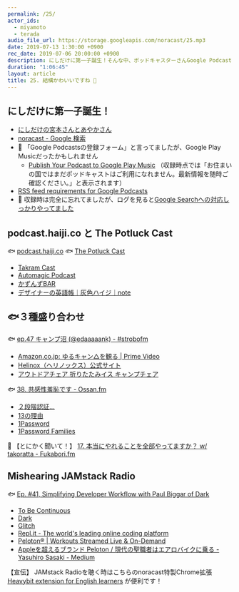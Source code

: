 ```yaml
---
permalink: /25/
actor_ids:
  - miyamoto
  - terada
audio_file_url: https://storage.googleapis.com/noracast/25.mp3
date: 2019-07-13 1:30:00 +0900
rec_date: 2019-07-06 20:00:00 +0900
description: にしだけに第一子誕生！そんな中、ポッドキャスターさんGoogle Podcastに対応させるためにRSS編集したほうがいいですよという話や、podcast.haiji.coとThe Potluck Cast、良いHelinoxのパチもんや、Ossan.fmを🐟に、共感性○○、7pay、パスワード共有、Fukabori.fmのショーノートがやばいという話や、Dark、Pelotonなどについて話しました。
duration: "1:06:45"
layout: article
title: 25. 結構かわいいですね 🥰
---
```


## にしだけに第一子誕生！

- [にしだけの宮本さんとあやかさん](https://anchor.fm/yahsan2)
- [noracast - Google 検索](https://www.google.com/search?q=noracast)
- 🙇 「Google Podcastsの登録フォーム」と言ってましたが、Google Play Musicだったかもしれません
  - [Publish Your Podcast to Google Play Music](https://play.google.com/music/podcasts/publish) （収録時点では「お住まいの国ではまだポッドキャストはご利用になれません。最新情報を随時ご確認ください。」と表示されます）
- [RSS feed requirements for Google Podcasts](https://developers.google.com/search/reference/podcast/rss-feed)
- 🙇 収録時は完全に忘れてましたが、ログを見ると[Google Searchへの対応しっかりやってました](https://github.com/noracast/noracast.jp/commit/bfda459af08aa6e6aa84ba6d293dab3003220262#diff-8f1728e886ce13878bc3a0e37f5a0543)


## podcast.haiji.co と The Potluck Cast

🐟 [podcast.haiji.co](https://podcast.haiji.co/)
🐟 [The Potluck Cast](https://anchor.fm/the-potluck-cast)

- [Takram Cast](https://cast.takram.com/)
- [Automagic Podcast](https://automagic.fm/)
- [かずんずBAR](https://jijyo.com/category/cousinsbar/)
- [デザイナーの英語帳｜灰色ハイジ｜note](https://note.mu/haiji505/m/mdb25dc32167f)

## 🐟３種盛り合わせ

🐟 [ep.47 キャンプ沼 (@edaaaaank) - #strobofm](https://strobo.fm/episode/47/)

- [Amazon.co.jp: ゆるキャン△を観る \| Prime Video‎](https://www.amazon.co.jp/dp/B078TMFC3K/ref=?ref=dvm_jp_pv_sl_go_020_002_123456789012_mk_fUAaB5i6-dc_sd_&tag=pv-ps-gdni-pv-020_22)
- [Helinox（ヘリノックス）公式サイト](https://www.helinox.co.jp/type/chair)
- [アウトドアチェア 折りたたみイス キャンプチェア](https://amzn.to/2SbPuGR)

🐟 [38. 共感性羞恥です - Ossan.fm](https://ossan.fm/episode/38)

- [２段階認証…](https://youtu.be/h9PIGxJKoHE?t=58)
- [13の理由](https://www.netflix.com/jp/title/80117470)
- [1Password](https://1password.com/jp/)
- [1Password Families](https://1password.com/jp/families/)

🐠 【とにかく聞いて！】 [17. 本当にやれることを全部やってますか？ w/ takoratta - Fukabori.fm](https://fukabori.fm/episode/17)

## Mishearing JAMstack Radio

🐟 [Ep. #41, Simplifying Developer Workflow with Paul Biggar of Dark](https://www.heavybit.com/library/podcasts/jamstack-radio/ep-41-simplifying-developer-workflow-with-paul-biggar-of-dark/)

- [To Be Continuous](https://www.heavybit.com/library/podcasts/to-be-continuous/)
- [Dark](https://darklang.com/)
- [Glitch](https://glitch.com/)
- [Repl.it - The world's leading online coding platform](https://repl.it/)
- [Peloton® \| Workouts Streamed Live & On-Demand](https://www.onepeloton.com/)
- [Appleを超えるブランド Peloton / 現代の聖職者はエアロバイクに乗る - Yasuhiro Sasaki - Medium](https://medium.com/@yasuhirosasaki/apple%E3%82%92%E8%B6%85%E3%81%88%E3%82%8B%E3%83%96%E3%83%A9%E3%83%B3%E3%83%89-peloton-%E7%8F%BE%E4%BB%A3%E3%81%AE%E8%81%96%E8%81%B7%E8%80%85%E3%81%AF%E3%82%A8%E3%82%A2%E3%83%AD%E3%83%90%E3%82%A4%E3%82%AF%E3%81%AB%E4%B9%97%E3%82%8B-85738cf8f11)

【宣伝】
JAMstack Radioを聴く時はこちらのnoracast特製Chrome拡張 [Heavybit extension for English learners](https://chrome.google.com/webstore/detail/heavybit-extension-for-en/ahfgdgmheoejjllbgnkegimdiajihbee?hl=ja) が便利です！
